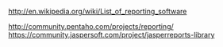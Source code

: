 
http://en.wikipedia.org/wiki/List_of_reporting_software

http://community.pentaho.com/projects/reporting/
https://community.jaspersoft.com/project/jasperreports-library

